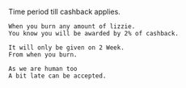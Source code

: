 Time period till cashback applies.

```
When you burn any amount of lizzie.
You know you will be awarded by 2% of cashback.

It will only be given on 2 Week.
From when you burn.

As we are human too
A bit late can be accepted.
```
